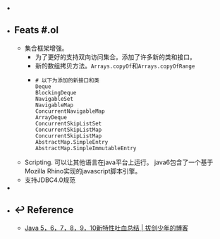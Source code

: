 -
- ## Feats #.ol
  - 集合框架增强。
    - 为了更好的支持双向访问集合。添加了许多新的类和接口。
    - 新的数组拷贝方法。`Arrays.copyOf`和`Arrays.copyOfRange`
    - ```shell
      # 以下为添加的新接口和类
      Deque
      BlockingDeque
      NavigableSet
      NavigableMap
      ConcurrentNavigableMap
      ArrayDeque
      ConcurrentSkipListSet
      ConcurrentSkipListMap
      ConcurrentSkipListMap
      AbstractMap.SimpleEntry
      AbstractMap.SimpleImmutableEntry
      ```
  - Scripting. 可以让其他语言在java平台上运行。 java6包含了一个基于Mozilla Rhino实现的javascript脚本引擎。
  - 支持JDBC4.0规范
-
- ## ↩ Reference
  - [Java 5，6，7，8，9，10新特性吐血总结 | 拔剑少年的博客](https://it18monkey.github.io/2018/08/05/Java%E6%96%B0%E7%89%B9%E6%80%A7%E6%80%BB%E7%BB%93/)